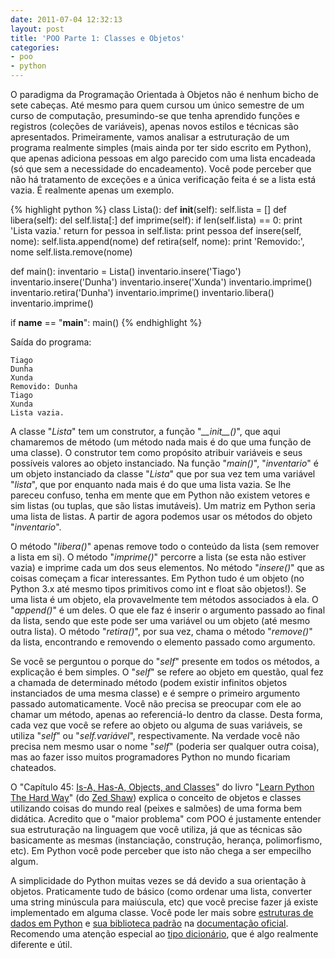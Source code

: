 ```yaml
---
date: 2011-07-04 12:32:13
layout: post
title: 'POO Parte 1: Classes e Objetos'
categories:
- poo
- python
---
```


O paradigma da Programação Orientada à Objetos não é nenhum bicho de sete cabeças. Até mesmo para quem cursou um único semestre de um curso de computação, presumindo-se que tenha aprendido funções e registros (coleções de variáveis), apenas novos estilos e técnicas são apresentados. Primeiramente, vamos analisar a estruturação de um programa realmente simples (mais ainda por ter sido escrito em Python), que apenas adiciona pessoas em algo parecido com uma lista encadeada (só que sem a necessidade do encadeamento). Você pode perceber que não há tratamento de exceções e a única verificação feita é se a lista está vazia. É realmente apenas um exemplo.

{% highlight python %}
class Lista():
    def __init__(self):
        self.lista = []
    def libera(self):
        del self.lista[:]
    def imprime(self):
        if len(self.lista) == 0:
            print 'Lista vazia.'
            return
        for pessoa in self.lista:
            print pessoa
    def insere(self, nome):
        self.lista.append(nome)
    def retira(self, nome):
        print 'Removido:', nome
        self.lista.remove(nome)

def main():
    inventario = Lista()
    inventario.insere('Tiago')
    inventario.insere('Dunha')
    inventario.insere('Xunda')
    inventario.imprime()
    inventario.retira('Dunha')
    inventario.imprime()
    inventario.libera()
    inventario.imprime()

if __name__ == "__main__": main()
{% endhighlight %}

Saída do programa:

    Tiago
    Dunha
    Xunda
    Removido: Dunha
    Tiago
    Xunda
    Lista vazia.

A classe "_Lista_" tem um construtor, a função "_\_\_init\_\_()_", que aqui chamaremos de método (um método nada mais é do que uma função de uma classe). O construtor tem como propósito atribuir variáveis e seus possíveis valores ao objeto instanciado. Na função "_main()_", "_inventario_" é um objeto instanciado da classe "_Lista_" que por sua vez tem uma variável "_lista_", que por enquanto nada mais é do que uma lista vazia. Se lhe pareceu confuso, tenha em mente que em Python não existem vetores e sim listas (ou tuplas, que são listas imutáveis). Um matriz em Python seria uma lista de listas. A partir de agora podemos usar os métodos do objeto "_inventario_".

O método "_libera()_" apenas remove todo o conteúdo da lista (sem remover a lista em si). O método "_imprime()_" percorre a lista (se esta não estiver vazia) e imprime cada um dos seus elementos. No método "_insere()_" que as coisas começam a ficar interessantes. Em Python tudo é um objeto (no Python 3.x até mesmo tipos primitivos como int e float são objetos!). Se uma lista é um objeto, ela provavelmente tem métodos associados à ela. O "_append()_" é um deles. O que ele faz é inserir o argumento passado ao final da lista, sendo que este pode ser uma variável ou um objeto (até mesmo outra lista). O método "_retira()_", por sua vez, chama o método "_remove()_" da lista, encontrando e removendo o elemento passado como argumento.

Se você se perguntou o porque do "_self_" presente em todos os métodos, a explicação é bem simples. O "_self_" se refere ao objeto em questão, qual fez a chamada de determinado método (podem existir infinitos objetos instanciados de uma mesma classe) e é sempre o primeiro argumento passado automaticamente. Você não precisa se preocupar com ele ao chamar um método, apenas ao referenciá-lo dentro da classe. Desta forma, cada vez que você se refere ao objeto ou alguma de suas variáveis, se utiliza "_self_" ou "_self.variável_", respectivamente. Na verdade você não precisa nem mesmo usar o nome "_self_" (poderia ser qualquer outra coisa), mas ao fazer isso muitos programadores Python no mundo ficariam chateados.

O "Capítulo 45: [Is-A, Has-A, Objects, and Classes](http://learnpythonthehardway.org/book/ex45.html)" do livro "[Learn Python The Hard Way](http://learnpythonthehardway.org/)" (do [Zed Shaw](http://zedshaw.com/)) explica o conceito de objetos e classes utilizando coisas do mundo real (peixes e salmões) de uma forma bem didática. Acredito que o "maior problema" com POO é justamente entender sua estruturação na linguagem que você utiliza, já que as técnicas são basicamente as mesmas (instanciação, construção, herança, polimorfismo, etc). Em Python você pode perceber que isto não chega a ser empecilho algum.

A simplicidade do Python muitas vezes se dá devido a sua orientação à objetos. Praticamente tudo de básico (como ordenar uma lista, converter uma string minúscula para maiúscula, etc) que você precise fazer já existe implementado em alguma classe. Você pode ler mais sobre [estruturas de dados em Python](http://docs.python.org/tutorial/datastructures.html) e [sua biblioteca padrão](http://docs.python.org/library/) na [documentação oficial](http://docs.python.org/). Recomendo uma atenção especial ao [tipo dicionário](http://diveintopython.org/getting_to_know_python/dictionaries.html), que é algo realmente diferente e útil.
